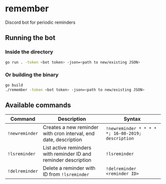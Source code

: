 # remember

Discord bot for periodic reminders

## Running the bot

### Inside the directory

```bash
go run . -token <bot token> -json=<path to new/existing JSON>
```

### Or building the binary

```bash
go build
./remember -token <bot token> -json=<path to new/existing JSON>
```

## Available commands

| Command        | Description                                                      | Syntax                                            |
| -------------- | ---------------------------------------------------------------- | ------------------------------------------------- |
| `!newreminder` | Creates a new reminder with cron interval, end date, description | `!newreminder * * * * *; 16-08-2019; description` |
| `!lsreminder`  | List active reminders with reminder ID and reminder description  | `!lsreminder`                                     |
| `!delreminder` | Delete a reminder with ID from `!lsreminder`                     | `!delreminder <reminder ID>`                      |

